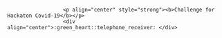                       <p align="center" style="strong"><b>Challenge for Hackaton Covid-19</b></p>
                      <div align="center">:green_heart::telephone_receiver: </div>
